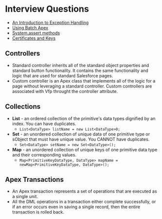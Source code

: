 # Interview Questions
* [An Introduction to Exception Handling](https://developer.salesforce.com/page/An_Introduction_to_Exception_Handling)
* [Using Batch Apex](https://developer.salesforce.com/docs/atlas.en-us.apexcode.meta/apexcode/apex_batch_interface.htm)
* [System.assert methods](https://developer.salesforce.com/forums/?id=906F00000008x42IAA)
* [Certificates and Keys](https://help.salesforce.com/articleView?id=security_keys_about.htm&type=5)

## Controllers
* Standard controller inherits all of the standard object properties and standard button functionality.  It contains the same functionality and logic that are used for standard Salesforce pages.
* Custom controller is an Apex class that implements all of the logic for a page without leveraging a standard controller.  Custom controllers are associated with Vfp throught the controller attribute.

## Collections
* <b>List</b> - an ordered collection of the primitive's data types dignified by an index.  You can have duplicates.
     * `List<DataType> listName = new List<DataType>0;`
* <b>Set</b> - an unordered collection of unique data of one primitive type or sObject that must have unique value. You CANNOT have duplicates.
     * `Set<DataType> setName = new Set<DataType>();` 
* <b>Map</b> - an unordered collection of unique keys of one primitive data type and their corresponding values.
    * `Map<PrimitiveKeyDataType, DataType> mapName = newMap<PrimitiveKeyDataType, DataType>();`
## Apex Transactions
* An Apex transaction represents a set of operations that are executed as a single unit.
* All the DML operations in a transaction either complete successfully, or if an error occurs even in saving a single record, then the entire transaction is rolled back.
